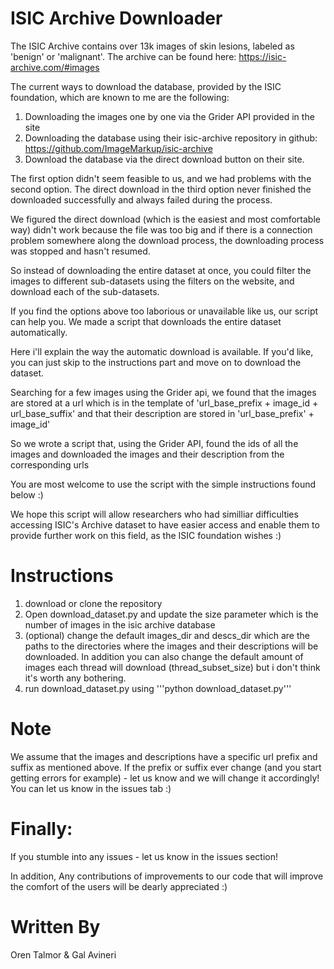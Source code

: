 # ISIC Archive Downloader
The ISIC Archive contains over 13k images of skin lesions, labeled as 'benign' or 'malignant'.
The archive can be found here:
https://isic-archive.com/#images

The current ways to download the database, provided by the ISIC foundation, which are known to me
are the following:
1. Downloading the images one by one via the Grider API provided in the site
2. Downloading the database using their isic-archive repository in github: 
   https://github.com/ImageMarkup/isic-archive
3. Download the database via the direct download button on their site.

The first option didn't seem feasible to us,
and we had problems with the second option.
The direct download in the third option never finished the downloaded successfully and always failed during the process.

We figured the direct download (which is the easiest and most comfortable way)
didn't work because the file was too big and if there is a connection problem
somewhere along the download process, the downloading process was stopped and hasn't resumed.

So instead of downloading the entire dataset at once, you could filter the images
to different sub-datasets using the filters on the website, and download each of the sub-datasets.

If you find the options above too laborious or unavailable like us, our script can help you.
We made a script that downloads the entire dataset automatically.

Here i'll explain the way the automatic download is available.
If you'd like, you can just skip to the instructions part and move on to download the dataset.

Searching for a few images using the Grider api, we found that the images are stored
at a url which is in the template of 'url_base_prefix + image_id + url_base_suffix'
and that their description are stored in 'url_base_prefix' + image_id'

So we wrote a script that, using the Grider API, found the ids of all the images
and downloaded the images and their description from the corresponding urls

You are most welcome to use the script with the simple instructions found below :)

We hope this script will allow researchers who had similliar difficulties
accessing ISIC's Archive dataset to have easier access and enable them to provide further work on this field,
as the ISIC foundation wishes :)


# Instructions
1. download or clone the repository
2. Open download_dataset.py and update the size parameter
   which is the number of images in the isic archive database
3. (optional) change the default images_dir and descs_dir which are the paths to the directories where the images and their descriptions will be downloaded.
   In addition you can also change the default amount of images each thread will download (thread_subset_size)
   but i don't think it's worth any bothering.
4. run download_dataset.py using '''python download_dataset.py'''

# Note
   We assume that the images and descriptions have a specific url prefix and suffix as mentioned above.
   If the prefix or suffix ever change (and you start getting errors for example) - let us know and we will change it accordingly!
   You can let us know in the issues tab :)


# Finally: 
If you stumble into any issues - let us know in the issues section!

In addition, Any contributions of improvements to our code that will improve the comfort of the users 
will be dearly appreciated :)


# Written By
Oren Talmor & Gal Avineri

